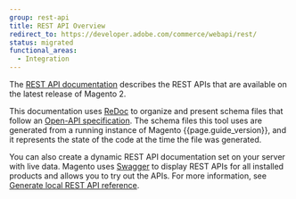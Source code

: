 ```yaml
---
group: rest-api
title: REST API Overview
redirect_to: https://developer.adobe.com/commerce/webapi/rest/
status: migrated
functional_areas:
  - Integration
---
```


The [REST API documentation][] describes the REST APIs that are available on the latest release of Magento 2.

This documentation uses [ReDoc][] to organize and present schema files that follow an [Open-API specification][].
The schema files this tool uses are generated from a running instance of Magento {{page.guide_version}}, and
it represents the state of the code at the time the file was generated.

You can also create a dynamic REST API documentation set on your server with live data.
Magento uses [Swagger][] to display REST APIs for all installed products and allows you to try out the APIs.
For more information, see [Generate local REST API reference](generate-local.html).

[REST API documentation]: https://developer.adobe.com/commerce/webapi/rest/quick-reference/
[ReDoc]: https://github.com/Rebilly/ReDoc
[Open-API specification]: https://github.com/OAI/OpenAPI-Specification
[Swagger]: https://swagger.io/
